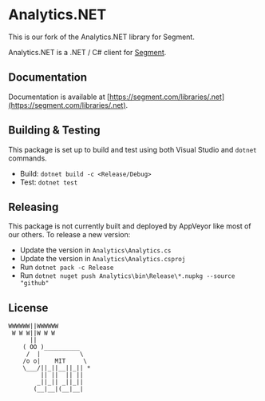 ﻿Analytics.NET
=============

This is our fork of the Analytics.NET library for Segment.

Analytics.NET is a .NET / C# client for [Segment](https://segment.com).

## Documentation

Documentation is available at [https://segment.com/libraries/.net](https://segment.com/libraries/.net).

## Building & Testing

This package is set up to build and test using both Visual Studio and `dotnet` commands.

- Build: `dotnet build -c <Release/Debug>`
- Test: `dotnet test`

## Releasing

This package is not currently built and deployed by AppVeyor like most of our others. To release a new version:

- Update the version in `Analytics\Analytics.cs`
- Update the version in `Analytics\Analytics.csproj`
- Run `dotnet pack -c Release`
- Run `dotnet nuget push Analytics\bin\Release\*.nupkg --source "github"`

## License

```
WWWWWW||WWWWWW
 W W W||W W W
      ||
    ( OO )__________
     /  |           \
    /o o|    MIT     \
    \___/||_||__||_|| *
         || ||  || ||
        _||_|| _||_||
       (__|__|(__|__|
```

